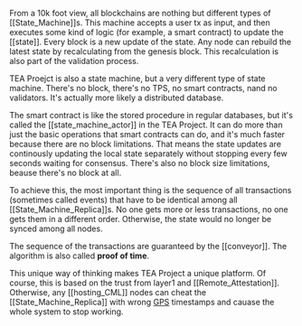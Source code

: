 From a 10k foot view, all blockchains are nothing but different types of [[State_Machine]]s.  This machine accepts a user tx as input, and then executes some kind of logic (for example, a smart contract) to update the [[state]]. Every block is a new update of the state. Any node can rebuild the latest state by recalculating from the genesis block. This recalculation is also part of the validation process.

TEA Proejct is also a state machine, but a very different type of state machine. There's no block, there's no TPS, no smart contracts, nand no validators. It's actually more likely a distributed database. 

The smart contract is like the stored procedure in regular databases, but it's called the [[state_machine_actor]] in the TEA Project. It can do more than just the basic operations that smart contracts can do, and it's much faster because there are no block limitations. That means the state updates are continously updating the local state separately without stopping every few seconds waiting for consensus. There's also no block size limitations, beause there's no block at all.

To achieve this, the most important thing is the sequence of all transactions (sometimes called events) that have to be identical among all [[State_Machine_Replica]]s. No one gets more or less transactions, no one gets them in a different order. Otherwise, the state would no longer be synced among all nodes.

The sequence of the transactions are guaranteed by the [[conveyor]]. The algorithm is also called **proof of time**.

This unique way of thinking makes TEA Project a unique platform. Of course, this is based on the trust from layer1 and [[Remote_Attestation]]. Otherwise, any [[hosting_CML]] nodes can cheat the [[State_Machine_Replica]] with wrong [GPS](../z_glossary/GPS.md) timestamps and cauase the whole system to stop working. 
